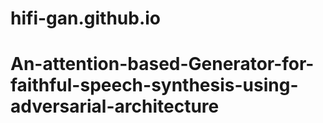 # hifi-gan.github.io
# An-attention-based-Generator-for-faithful-speech-synthesis-using-adversarial-architecture
